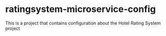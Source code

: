 # ratingsystem-microservice-config
This is a project that contains configuration about the Hotel Rating System project
